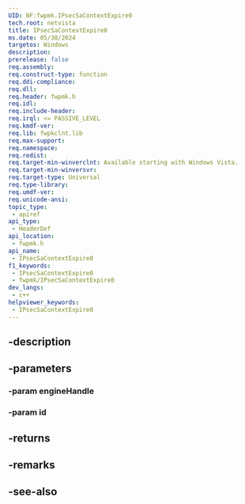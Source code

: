 ```yaml
---
UID: NF:fwpmk.IPsecSaContextExpire0
tech.root: netvista
title: IPsecSaContextExpire0
ms.date: 05/30/2024
targetos: Windows
description: 
prerelease: false
req.assembly: 
req.construct-type: function
req.ddi-compliance: 
req.dll: 
req.header: fwpmk.h
req.idl: 
req.include-header: 
req.irql: <= PASSIVE_LEVEL
req.kmdf-ver: 
req.lib: fwpkclnt.lib
req.max-support: 
req.namespace: 
req.redist: 
req.target-min-winverclnt: Available starting with Windows Vista.
req.target-min-winversvr: 
req.target-type: Universal
req.type-library: 
req.umdf-ver: 
req.unicode-ansi: 
topic_type:
 - apiref
api_type:
 - HeaderDef
api_location:
 - fwpmk.h
api_name:
 - IPsecSaContextExpire0
f1_keywords:
 - IPsecSaContextExpire0
 - fwpmk/IPsecSaContextExpire0
dev_langs:
 - c++
helpviewer_keywords:
 - IPsecSaContextExpire0
---
```


## -description

## -parameters

### -param engineHandle

### -param id

## -returns

## -remarks

## -see-also

